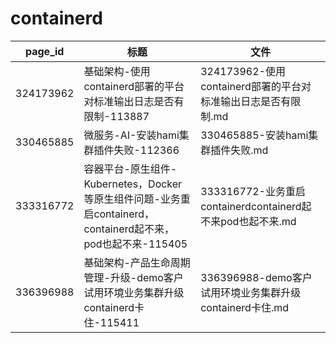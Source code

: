 # containerd

| page_id | 标题 | 文件 |
|---|---|---|
| 324173962 | 基础架构-使用containerd部署的平台对标准输出日志是否有限制-113887 | 324173962-使用containerd部署的平台对标准输出日志是否有限制.md |
| 330465885 | 微服务-AI-安装hami集群插件失败-112366 | 330465885-安装hami集群插件失败.md |
| 333316772 | 容器平台-原生组件-Kubernetes，Docker等原生组件问题-业务重启containerd，containerd起不来，pod也起不来-115405 | 333316772-业务重启containerdcontainerd起不来pod也起不来.md |
| 336396988 | 基础架构-产品生命周期管理-升级-demo客户试用环境业务集群升级containerd卡住-115411 | 336396988-demo客户试用环境业务集群升级containerd卡住.md |